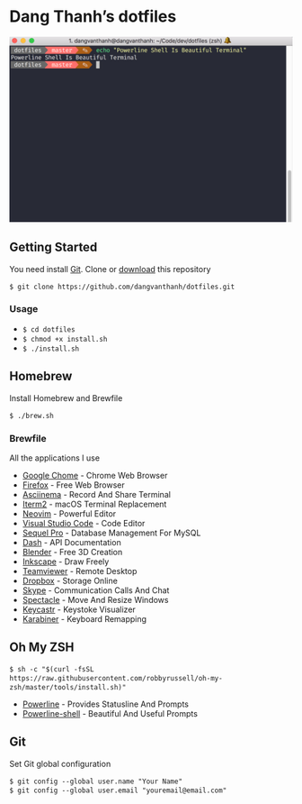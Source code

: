 # Dang Thanh’s dotfiles

![](screenshot.png)

## Getting Started

You need install [Git](https://git-scm.com/). Clone or [download](https://github.com/dangvanthanh/dotfiles/archive/master.zip) this repository

```shell
$ git clone https://github.com/dangvanthanh/dotfiles.git
```

### Usage

- `$ cd dotfiles`
- `$ chmod +x install.sh`
- `$ ./install.sh`

## Homebrew

Install Homebrew and Brewfile

```shell
$ ./brew.sh
```

### Brewfile

All the applications I use

- [Google Chome](https://www.google.com/chrome/) - Chrome Web Browser
- [Firefox](https://www.mozilla.org/en-US/firefox/new/) - Free Web Browser
- [Asciinema](https://asciinema.org/) - Record And Share Terminal
- [Iterm2](https://www.iterm2.com/) - macOS Terminal Replacement
- [Neovim](https://github.com/neovim/neovim) - Powerful Editor
- [Visual Studio Code](https://code.visualstudio.com/) - Code Editor
- [Sequel Pro](https://www.sequelpro.com/) - Database Management For MySQL
- [Dash](https://kapeli.com/dash) - API Documentation
- [Blender](https://www.blender.org/) - Free 3D Creation
- [Inkscape](https://inkscape.org/en/) - Draw Freely
- [Teamviewer](https://www.teamviewer.com/en/) - Remote Desktop
- [Dropbox](https://www.dropbox.com/) - Storage Online
- [Skype](https://www.skype.com/en/) - Communication Calls And Chat
- [Spectacle](https://www.spectacleapp.com/) - Move And Resize Windows
- [Keycastr](https://github.com/keycastr/keycastr) - Keystoke Visualizer
- [Karabiner](https://pqrs.org/osx/karabiner/) - Keyboard Remapping

## Oh My ZSH

```shell
$ sh -c "$(curl -fsSL https://raw.githubusercontent.com/robbyrussell/oh-my-zsh/master/tools/install.sh)"
```

- [Powerline](https://github.com/powerline/powerline) - Provides Statusline And Prompts
- [Powerline-shell](https://github.com/b-ryan/powerline-shell) - Beautiful And Useful Prompts

## Git

Set Git global configuration

```shell
$ git config --global user.name "Your Name"
$ git config --global user.email "youremail@email.com"
```
